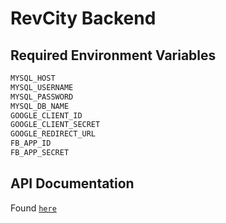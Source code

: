 # RevCity Backend

## Required Environment Variables

````bash
MYSQL_HOST
MYSQL_USERNAME
MYSQL_PASSWORD
MYSQL_DB_NAME
GOOGLE_CLIENT_ID
GOOGLE_CLIENT_SECRET
GOOGLE_REDIRECT_URL
FB_APP_ID
FB_APP_SECRET
````

## API Documentation

Found [`here`](http://docs.revcity.apiary.io/#reference/users/google-sign-in/google-sign-in)
